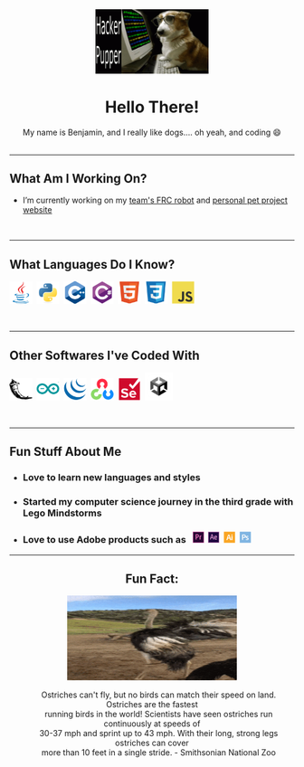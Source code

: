 <div id="header" align="center">
  <img src="hacker-puppy.gif" width="200"/>
</div>

<div align="center">
  <h1>  
    Hello There!
  </h1>
  My name is Benjamin, and I really like dogs.... oh yeah, and coding 😄
</div>

<br>

---
## What Am I Working On?
  - I’m currently working on my <a href="https://github.com/bossmaster217/Milken-Knights-2021-2023-Base-Code">team's FRC robot<a/> and <a href = "https://github.com/bossmaster217/bossmaster.github.io">personal pet project website <a/>

<br>
  
---
  
## What Languages Do I Know?
  <img src="https://github.com/devicons/devicon/blob/master/icons/java/java-original.svg" title="Java" alt="Java" width="40" height="40"/>&nbsp;
  <img src="https://github.com/devicons/devicon/blob/master/icons/python/python-original.svg" title="Python" alt="Python" width="40" height="40"/>&nbsp;
  <img src="https://github.com/devicons/devicon/blob/master/icons/cplusplus/cplusplus-original.svg" title="C++" alt="C++" width="40" height="40"/>&nbsp;
  <img src="https://github.com/devicons/devicon/blob/master/icons/csharp/csharp-original.svg" title="C#" alt="C#" width="40" height="40"/>&nbsp;
  <img src="https://github.com/devicons/devicon/blob/master/icons/html5/html5-original.svg" title="HTML" alt="HTML" width="40" height="40"/>&nbsp; 
  <img src="https://github.com/devicons/devicon/blob/master/icons/css3/css3-original.svg" title="CSS" alt="CSS" width="40" height="40"/>&nbsp;
  <img src="https://github.com/devicons/devicon/blob/master/icons/javascript/javascript-original.svg" title="Javascript" alt="Javascript" width="40"
  height="40"/>&nbsp;
    
<br>
  
---
  
## Other Softwares I've Coded With
  <img src="flask.png" title="Flask" alt="Flask" width="40" height="40"/>&nbsp;
  <img src="https://github.com/devicons/devicon/blob/master/icons/arduino/arduino-original.svg" title="Arduino" alt="Arduino" width="40" height="40"/>&nbsp;
  <img src="https://github.com/devicons/devicon/blob/master/icons/jquery/jquery-original.svg" title="Jquery" alt="Jquery" width="40" height="40"/>&nbsp;
  <img src="https://github.com/devicons/devicon/blob/master/icons/opencv/opencv-original.svg" title="OpenCV" alt="OpenCV" width="40" height="40"/>&nbsp;
  <img src="https://github.com/devicons/devicon/blob/master/icons/selenium/selenium-original.svg" title="Selenium" alt="Selenium" width="40" height="40"/>&nbsp;
  <img src="unity.png" title="Unity" alt="Unity" width="50" height="50"/>&nbsp;
    
<br>
  
---
  
## Fun Stuff About Me
  - <h3>Love to learn new languages and styles</h3>
  - <h3>Started my computer science journey in the third grade with Lego Mindstorms</h3>
  - <h3>Love to use Adobe products such as &nbsp;
    <img src="https://github.com/devicons/devicon/blob/master/icons/premierepro/premierepro-original.svg" title="Premiere Pro" alt="Premiere Pro" width="20" height="20"/>&nbsp;
    <img src="https://github.com/devicons/devicon/blob/master/icons/aftereffects/aftereffects-original.svg" title="After Effects" alt="After Effects" width="20" height="20"/>&nbsp;
    <img src="https://github.com/devicons/devicon/blob/master/icons/illustrator/illustrator-plain.svg" title="Illustrator" alt="Illustrator" width="20" height="20"/>&nbsp;
    <img src="https://github.com/devicons/devicon/blob/master/icons/photoshop/photoshop-plain.svg" title="Photoshop" alt="Photoshop" width="20" height="20"/>&nbsp; </h3>
  
---
  
<h2 align="center">Fun Fact:</h2>
  <div align="center">
    <img src="ostrich.gif"  height= "150"width="300"/>
  </div>
<p align="center">&nbsp;&nbsp;&nbsp;&nbsp;&nbsp;&nbsp;Ostriches can't fly, but no birds can match their speed on land. Ostriches are the fastest <br>&nbsp;&nbsp;&nbsp;&nbsp;&nbsp;&nbsp;running birds in the world! Scientists have seen ostriches run continuously at speeds of <br>&nbsp;&nbsp;&nbsp;&nbsp;&nbsp;&nbsp;30-37 mph and sprint up to 43 mph. With their long, strong legs ostriches can cover <br>&nbsp;&nbsp;&nbsp;&nbsp;&nbsp;&nbsp;more than 10 feet in a single stride. - Smithsonian National Zoo </p>
